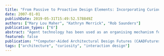 ```yaml
---
title: "From Passive to Proactive Design Elements: Incorporating Curious Agents into Intelligent Rooms"
date: 2007-01-01
publishDate: 2019-05-31T15:49:52.578849Z
authors: ["Mary Lou Maher", "Kathryn Merrick", "Rob Saunders"]
publication_types: ["6"]
abstract: "Agent technology has been used as an organising mechanism for software systems that focus on modularity and autonomy. This paper presents two applications that explore the potential of combining agent technologies with physical building design elements to change the nature of the built environment from a passive space to one that proactively engages with its inhabitants. We focus on how these curious places sense the state of the environment and the activities of the humans in the environment and enhance the human experience, going beyond the concept of supporting human activities in traditional approaches to intelligent rooms."
featured: false
publication: "*Computer-Aided Architectural Design Futures (CAADFutures) 2007*"
tags: ["architecture", "curiosity", "interaction design"]
---
```


